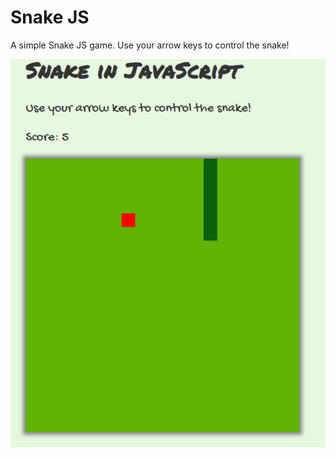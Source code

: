 # Snake JS
A simple Snake JS game. Use your arrow keys to control the snake!

![Screenshot](screenshot.PNG)
